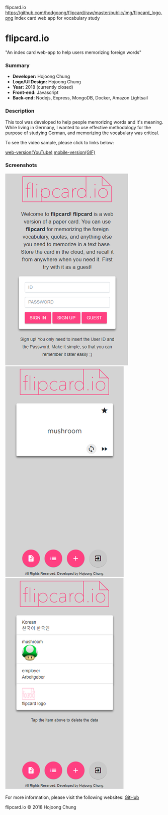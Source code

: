 flipcard.io
https://github.com/hodgoong/flipcard/raw/master/public/img/flipcard_logo.png
Index card web app for vocabulary study

# flipcard.io
"An index card web-app to help users memorizing foreign words"

### Summary
- **Developer:** Hojoong Chung
- **Logo/UI Design:** Hojoong Chung
- **Year:** 2018 (currently closed)
- **Front-end:** Javascript
- **Back-end:** Nodejs, Express, MongoDB, Docker, Amazon Lightsail

### Description
This tool was developed to help people memorizing words and it's meaning. While living in Germany, I wanted to use effective methodology for the purpose of studying German, and memorizing the vocabulary was critical.

To see the video sample, please click to links below:

[web-version(YouTube)](https://youtu.be/ub6HW-C3xjU)
[mobile-version(GIF)](https://raw.githubusercontent.com/hodgoong/hodgoong.github.io/master/contents/mov/flipcard/flipcard_mobile.gif)


### Screenshots
![Sign-Up/In View](https://raw.githubusercontent.com/hodgoong/flipcard/master/public/img/flipcard_capture.PNG)
![Index Card View](https://raw.githubusercontent.com/hodgoong/flipcard/master/public/img/flipcard_capture2.PNG)
![Card Management View](https://raw.githubusercontent.com/hodgoong/flipcard/master/public/img/flipcard_capture3.PNG)


For more information, please visit the following websites: 
[GitHub](https://github.com/hodgoong/flipcard)

flipcard.io © 2018 Hojoong Chung
